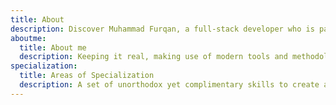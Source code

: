 ```yaml
---
title: About
description: Discover Muhammad Furqan, a full-stack developer who is passionate about his work and is dedicated to solving complex problems and achieving the best outcomes.
aboutme:
  title: About me
  description: Keeping it real, making use of modern tools and methodologies to accelerate business growth and establishing unfair advantages.
specialization:
  title: Areas of Specialization
  description: A set of unorthodox yet complimentary skills to create advantage.
---
```

